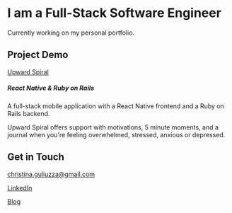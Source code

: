 # I am a Full-Stack Software Engineer


Currently working on my personal portfolio.


## Project Demo

[Upward Spiral](https://youtu.be/Q21FRmldRZc)


##### React Native & Ruby on Rails


A full-stack mobile application with a React Native frontend and a Ruby on Rails backend. 

Upward Spiral offers support with motivations, 5 minute moments, and a journal when you're feeling overwhelmed, stressed, anxious or depressed.



	
## Get in Touch


christina.guliuzza@gmail.com


[LinkedIn](https://www.linkedin.com/in/christina-guliuzza-668354133/)


[Blog](https://tinacaptures.com/category/software-engineering/)


<!-- This is a comment -->
